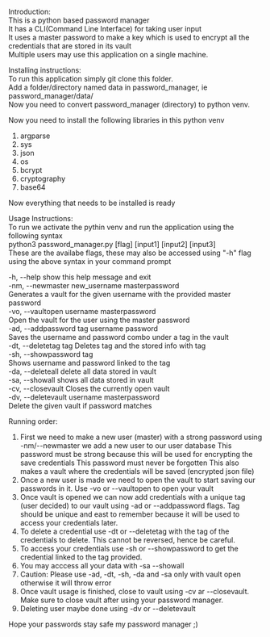 Introduction: \
This is a python based password manager \
It has a CLI(Command Line Interface) for taking user input \
It uses a master password to make a key which is used to encrypt all the credentials that are stored in its vault \
Multiple users may use this application on a single machine. 

Installing instructions: \
To run this application simply git clone this folder. \
Add a folder/directory named data in password_manager, ie password_manager/data/ \
Now you need to convert password_manager (directory) to python venv. 

Now you need to install the following libraries in this python venv
1. argparse
2. sys
3. json
4. os
5. bcrypt
6. cryptography
7. base64

Now everything that needs to be installed is ready

Usage Instructions: \
To run we activate the pythin venv and run the application using the following syntax \
python3 password_manager.py [flag] [input1] [input2] [input3] \
These are the availabe flags, these may also be accessed using "-h" flag using the above syntax in your command prompt 

-h, --help            show this help message and exit \
  -nm, --newmaster new_username masterpassword \
                        Generates a vault for the given username with the provided master password \
  -vo, --vaultopen username masterpassword \
                        Open the vault for the user using the master password \
  -ad, --addpassword tag username password \
                        Saves the username and password combo under a tag in the vault \
  -dt, --deletetag tag  Deletes tag and the stored info with tag \
  -sh, --showpassword tag \
                        Shows username and password linked to the tag \
  -da, --deleteall      delete all data stored in vault \
  -sa, --showall        shows all data stored in vault \
  -cv, --closevault     Closes the currently open vault \
  -dv, --deletevault username masterpassword \
                        Delete the given vault if password matches 

Running order:
1.  First we need to make a new user (master) with a strong password using -nm/--newmaster we add a new user to our user database
    This password must be strong because this will be used for encrypting the save credentials
    This password must never be forgotten
    This also makes a vault where the credentials will be saved (encrypted json file)
2.  Once a new user is made we need to open the vault to start saving our passwords in it. Use -vo or --vaultopen to open your vault
3.  Once vault is opened we can now add credentials with a unique tag (user decided) to our vault using -ad or --addpassword flags. 
    Tag should be unique and east to remember because it will be used to access your credentials later.
4.  To delete a credential use -dt or --deletetag with the tag of the credentials to delete.
    This cannot be reversed, hence be careful.
5.  To access your credentials use -sh or --showpassword to get the credential linked to the tag provided.
6.  You may acccess all your data with -sa --showall
7.  Caution: Please use -ad, -dt, -sh, -da and -sa only with vault open otherwise it will throw error
8.  Once vault usage is finished, close to vault using -cv ar --closevault.
    Make sure to close vault after using your password manager.
9.  Deleting user maybe done using -dv or --deletevault 

Hope your passwords stay safe my password manager ;)